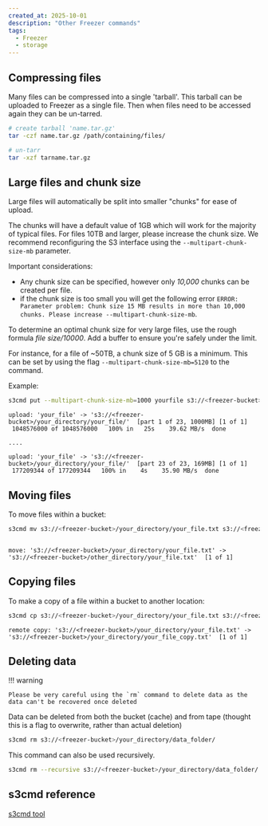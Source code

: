 ```yaml
---
created_at: 2025-10-01
description: "Other Freezer commands"
tags: 
  - Freezer
  - storage
---
```


## Compressing files
Many files can be compressed into a single 'tarball'. This tarball can be uploaded to Freezer as a single file. Then when files need to be accessed again they can be un-tarred.

``` sh
# create tarball 'name.tar.gz'
tar -czf name.tar.gz /path/containing/files/

# un-tarr
tar -xzf tarname.tar.gz
```

## Large files and chunk size

Large files will automatically be split into smaller "chunks" for ease of upload. 

The chunks will have a default value of 1GB which will work for the majority of typical files. For files 10TB and larger, please increase the chunk size. We recommend reconfiguring the S3 interface using the `--multipart-chunk-size-mb` parameter.

Important considerations:
- Any chunk size can be specified, however only *10,000* chunks can be created per file. 
- if the chunk size is too small you will get the following error `ERROR: Parameter problem: Chunk size 15 MB results in more than 10,000 chunks. Please increase --multipart-chunk-size-mb`.  

To determine an optimal chunk size for very large files, use the rough formula *file size/10000*. 
Add a buffer to ensure you're safely under the limit.  

For instance, for a file of ~50TB, a chunk size of 5 GB is a minimum. 
This can be set by using the flag `--multipart-chunk-size-mb=5120` to the command.  

Example: 

```sh
s3cmd put --multipart-chunk-size-mb=1000 yourfile s3://<freezer-bucket>/your_directory/your_file/ --verbose
```

``` out
upload: 'your_file' -> 's3://<freezer-bucket>/your_directory/your_file/'  [part 1 of 23, 1000MB] [1 of 1]
 1048576000 of 1048576000   100% in   25s    39.62 MB/s  done

....

upload: 'your_file' -> 's3://<freezer-bucket>/your_directory/your_file/'  [part 23 of 23, 169MB] [1 of 1]
 177209344 of 177209344   100% in    4s    35.90 MB/s  done
```

## Moving files
To move files within a bucket:

``` sh
s3cmd mv s3://<freezer-bucket>/your_directory/your_file.txt s3://<freezer-bucket>/other_directory/your_file.txt
```
``` out

move: 's3://<freezer-bucket>/your_directory/your_file.txt' -> 's3://<freezer-bucket>/other_directory/your_file.txt'  [1 of 1]
```

## Copying files
To make a copy of a file within a bucket to another location:

``` sh
s3cmd cp s3://<freezer-bucket>/your_directory/your_file.txt s3://<freezer-bucket>/your_directory/your_file_copy.txt
```

``` out
remote copy: 's3://<freezer-bucket>/your_directory/your_file.txt' -> 's3://<freezer-bucket>/your_directory/your_file_copy.txt'  [1 of 1]
```

## Deleting data

!!! warning

    Please be very careful using the `rm` command to delete data as the data can't be recovered once deleted

Data can be deleted from both the bucket (cache) and from tape (thought this is a flag to overwrite, rather than actual deletion)

```sh
s3cmd rm s3://<freezer-bucket>/your_directory/data_folder/
```

This command can also be used recursively.

```sh
s3cmd rm --recursive s3://<freezer-bucket>/your_directory/data_folder/
```

## s3cmd reference

[s3cmd tool](https://s3tools.org/usage)
